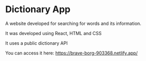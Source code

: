 # Dictionary App

A website developed for searching for words and its information. 

It was developed using React, HTML and CSS

It uses a public dictionary API

You can access it here: https://brave-borg-903368.netlify.app/

